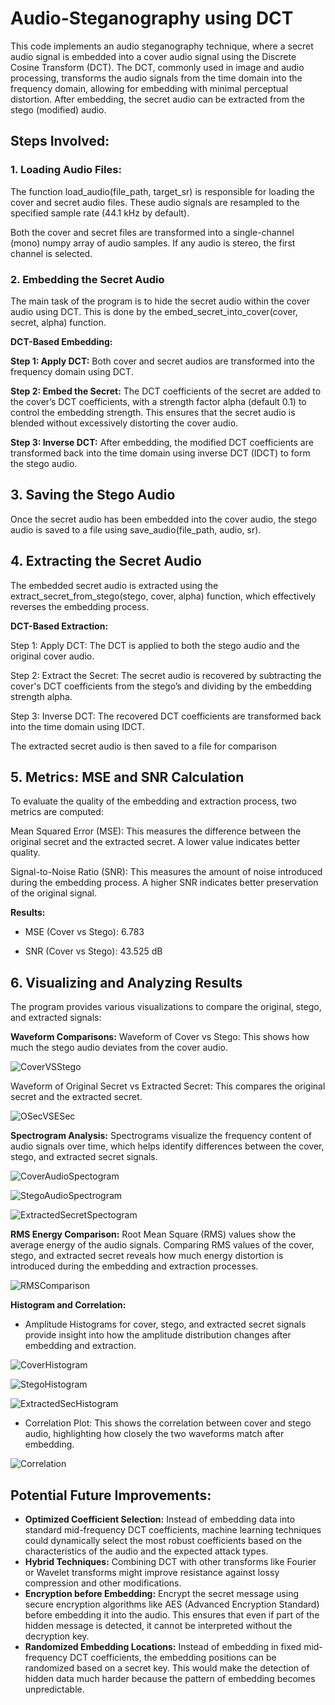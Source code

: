 # Audio-Steganography using DCT

This code implements an audio steganography technique, where a secret audio signal is embedded into a cover audio signal using the Discrete Cosine Transform (DCT). The DCT, commonly used in image and audio processing, transforms the audio signals from the time domain into the frequency domain, allowing for embedding with minimal perceptual distortion. After embedding, the secret audio can be extracted from the stego (modified) audio.

## Steps Involved: 

### **1. Loading Audio Files:**
The function load_audio(file_path, target_sr) is responsible for loading the cover and secret audio files. These audio signals are resampled to the specified sample rate (44.1 kHz by default).

Both the cover and secret files are transformed into a single-channel (mono) numpy array of audio samples. If any audio is stereo, the first channel is selected.

### **2. Embedding the Secret Audio**
The main task of the program is to hide the secret audio within the cover audio using DCT. This is done by the embed_secret_into_cover(cover, secret, alpha) function.

**DCT-Based Embedding:**

**Step 1: Apply DCT:** Both cover and secret audios are transformed into the frequency domain using DCT.

**Step 2: Embed the Secret:** The DCT coefficients of the secret are added to the cover’s DCT coefficients, with a strength factor alpha (default 0.1) to control the embedding strength. This ensures that the secret audio is blended without excessively distorting the cover audio.

**Step 3: Inverse DCT:** After embedding, the modified DCT coefficients are transformed back into the time domain using inverse DCT (IDCT) to form the stego audio.

## **3. Saving the Stego Audio**
Once the secret audio has been embedded into the cover audio, the stego audio is saved to a file using save_audio(file_path, audio, sr).

## **4. Extracting the Secret Audio**
The embedded secret audio is extracted using the extract_secret_from_stego(stego, cover, alpha) function, which effectively reverses the embedding process.

**DCT-Based Extraction:**

Step 1: Apply DCT: The DCT is applied to both the stego audio and the original cover audio.

Step 2: Extract the Secret: The secret audio is recovered by subtracting the cover's DCT coefficients from the stego’s and dividing by the embedding strength alpha.

Step 3: Inverse DCT: The recovered DCT coefficients are transformed back into the time domain using IDCT.

The extracted secret audio is then saved to a file for comparison

## **5. Metrics: MSE and SNR Calculation**
To evaluate the quality of the embedding and extraction process, two metrics are computed:

Mean Squared Error (MSE): This measures the difference between the original secret and the extracted secret. A lower value indicates better quality.

Signal-to-Noise Ratio (SNR): This measures the amount of noise introduced during the embedding process. A higher SNR indicates better preservation of the original signal.

**Results:** 
- MSE (Cover vs Stego): 6.783

- SNR (Cover vs Stego): 43.525 dB

## **6. Visualizing and Analyzing Results**

The program provides various visualizations to compare the original, stego, and extracted signals:

**Waveform Comparisons:**
Waveform of Cover vs Stego: This shows how much the stego audio deviates from the cover audio.

![CoverVSStego](https://github.com/user-attachments/assets/baeb3db9-8cbd-4b78-a63d-19f468e44aa6)


Waveform of Original Secret vs Extracted Secret: This compares the original secret and the extracted secret.

![OSecVSESec](https://github.com/user-attachments/assets/5010c799-6b44-448c-8bd0-631fd706db51)


**Spectrogram Analysis:**
Spectrograms visualize the frequency content of audio signals over time, which helps identify differences between the cover, stego, and extracted secret signals.

![CoverAudioSpectogram](https://github.com/user-attachments/assets/b3b6f4b3-a494-4dfa-b0ce-6542b0548eb8)

![StegoAudioSpectrogram](https://github.com/user-attachments/assets/6959ca47-6c2f-4dbe-a13e-6eeff191dafe)

![ExtractedSecretSpectogram](https://github.com/user-attachments/assets/528f3e9c-7e2f-4f3a-b958-8f4304a59a20)


**RMS Energy Comparison:**
Root Mean Square (RMS) values show the average energy of the audio signals. Comparing RMS values of the cover, stego, and extracted secret reveals how much energy distortion is introduced during the embedding and extraction processes.

![RMSComparison](https://github.com/user-attachments/assets/5726d824-e762-4d8d-9183-11e79d0f2b56)


**Histogram and Correlation:**
- Amplitude Histograms for cover, stego, and extracted secret signals provide insight into how the amplitude distribution changes after embedding and extraction.

![CoverHistogram](https://github.com/user-attachments/assets/3725a454-e498-4441-9e39-ee347427c27b)

![StegoHistogram](https://github.com/user-attachments/assets/b168a531-699f-40db-9598-e6cc089b998f)

![ExtractedSecHistogram](https://github.com/user-attachments/assets/1c4a1cfe-5069-4e76-a42c-292a8505cd15)


- Correlation Plot: This shows the correlation between cover and stego audio, highlighting how closely the two waveforms match after embedding.

![Correlation](https://github.com/user-attachments/assets/ab72a5e5-1dde-4b01-a7ad-a88d8e9220f9)

## Potential Future Improvements:
- **Optimized Coefficient Selection:** Instead of embedding data into standard mid-frequency DCT coefficients, machine learning techniques could dynamically select the most robust coefficients based on the characteristics of the audio and the expected attack types.
- **Hybrid Techniques:** Combining DCT with other transforms like Fourier or Wavelet transforms might improve resistance against lossy compression and other modifications.
- **Encryption before Embedding:** Encrypt the secret message using secure encryption algorithms like AES (Advanced Encryption Standard) before embedding it into the audio. This ensures that even if part of the hidden message is detected, it cannot be interpreted without the decryption key.
- **Randomized Embedding Locations:** Instead of embedding in fixed mid-frequency DCT coefficients, the embedding positions can be randomized based on a secret key. This would make the detection of hidden data much harder because the pattern of embedding becomes unpredictable.



